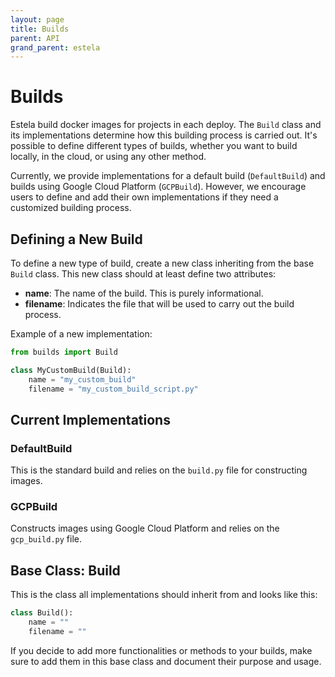 ```yaml
---
layout: page
title: Builds
parent: API
grand_parent: estela
---
```


# Builds

Estela build docker images for projects in each deploy. The `Build` class and its implementations determine how this building process is carried out. It's possible to define different types of builds, whether you want to build locally, in the cloud, or using any other method.

Currently, we provide implementations for a default build (`DefaultBuild`) and builds using Google Cloud Platform (`GCPBuild`). However, we encourage users to define and add their own implementations if they need a customized building process.

## Defining a New Build

To define a new type of build, create a new class inheriting from the base `Build` class. This new class should at least define two attributes:

- **name**: The name of the build. This is purely informational.
- **filename**: Indicates the file that will be used to carry out the build process.

Example of a new implementation:

```python
from builds import Build

class MyCustomBuild(Build):
    name = "my_custom_build"
    filename = "my_custom_build_script.py"
```

## Current Implementations

### DefaultBuild

This is the standard build and relies on the `build.py` file for constructing images.

### GCPBuild

Constructs images using Google Cloud Platform and relies on the `gcp_build.py` file.

## Base Class: Build

This is the class all implementations should inherit from and looks like this:

```python
class Build():
    name = ""
    filename = ""
```

If you decide to add more functionalities or methods to your builds, make sure to add them in this base class and document their purpose and usage.
